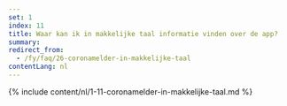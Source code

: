 ```yaml
---
set: 1
index: 11
title: Waar kan ik in makkelijke taal informatie vinden over de app?
summary: 
redirect_from: 
  - /fy/faq/26-coronamelder-in-makkelijke-taal
contentLang: nl
---
```

{% include content/nl/1-11-coronamelder-in-makkelijke-taal.md %}
